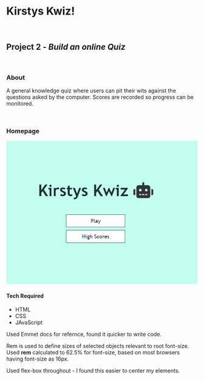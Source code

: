 <h1>Kirstys Kwiz!</i></h1>
<br>

<h2><b>Project 2 -</b> <i>Build an online Quiz</i></h2>
<br>

<h3><b>About</b></h3>
<p>A general knowledge quiz where users can pit their wits against the questions asked by the computer. Scores are recorded so progress can be monitored.
</p>
<br>

<h3><b>Homepage</b></h3>
<img src="assets/images/readme-homepage.PNG">
<br>

<h4><b>Tech Required</b></h4>
<ul>
    <li>HTML</li>
    <li>CSS</li>
    <li>JAvaScript</li>
</ul>

<p>
Used Emmet docs for refernce, found it quicker to write code.
</p>

<p>
Rem is used to define sizes of selected objects relevant to root font-size. Used <b>rem</b> calculated to 62.5% for font-size, based on most browsers having font-size as 16px. 
</p>

<p>
Used flex-box throughout - I found this easier to center my elements.
</p>
